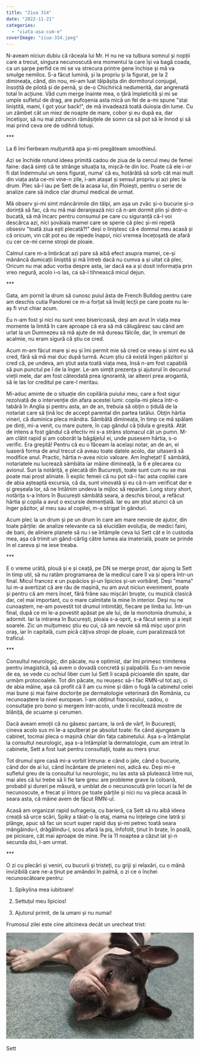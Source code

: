 ```yaml
---
title: "Ziua 314"
date: "2022-11-21"
categories: 
  - "viata-asa-cum-e"
coverImage: "ziua-314.jpeg"
---
```


N-aveam niciun dubiu că răceala lui Mr. H nu ne va tulbura somnul și nopții care a trecut, singura necunoscută era momentul la care își va bagă coada, ca un șarpe perfid ce mi se va strecura printre gene închise și mă va smulge nemilos. S-a făcut lumină, și la propriu și la figurat, pe la 2 dimineața, când, din nou, mi-am luat tălpășița din dormitorul conjugal, însoțită de pilotă și de pernă, și de-o Chichirică nedumerită, dar angrenată total în acțiune. Văd cum merge înainte mea, o țâră împleticită și mi se umple sufletul de drag, are pufoșenia asta mică un fel de a-mi spune "stai liniștită, mami, I got your back!", de mă invadează toată duioșia din lume. Cu un zâmbet cât un miez de noapte de mare, cobor și eu după ea, dar încetișor, să nu mai zdruncin rămășițele de somn ca să pot să le înnod și să mai prind ceva ore de odihnă totuși. 

\*\*\*

La 6 îmi fierbeam mulțumită apa și-mi pregăteam smoothieul. 

Azi se închide rotund ideea primită cadou de ziua de la cercul meu de femei faine: dacă simți că te strânge situația ta, mișcă-te din loc. Poate că ele i-or fi dat îndemnului un sens figurat, numa' că eu, hotărâtă să sorb cât mai mult din viața asta ce-mi vine-n zile, i-am atașat și sensul propriu și azi plec la drum. Plec să-l iau pe Sett de la acasa lui, din Ploiești, pentru o serie de analize care să indice clar drumul medical de urmat.

Mă observ și-mi simt mâncărimile din tălpi, am așa un zvâc și-o bucurie și-o dorință să fac, că nu mă mai deranjează nici că n-am dormit plin și dintr-o bucată, să mă încarc pentru consumul pe care cu siguranță că-l voi descărca azi, nici șovăiala mamei care se sperie că plec și-mi repetă obsesiv "toată ziua ești plecată?!" deși o liniștesc că e domnul meu acasă și că oricum, vin cât pot eu de repede înapoi, nici vremea încețoșată de afară cu cer ce-mi cerne stropi de ploaie.

Calmul care m-a îmbrăcat azi pare să aibă efect asupra mamei, ce-și mănâncă dumicații liniștită și mă întreb dacă nu cumva a și uitat că plec. Oricum nu mai aduc vorba despre asta, iar dacă ea a și dosit informația prin vreo negură, acolo i-o las, ca să-i tihnească micul dejun. 

\*\*\*

Gata, am pornit la drum să cunosc puiul ăsta de French Bulldog pentru care am deschis cutia Pandorei ce m-a forțat să învăț lecții pe care poate nu le-aș fi vrut chiar acum. 

Eu n-am fost și nici nu sunt vreo bisericoasă, deși am avut în viața mea momente la limită în care aproape că era să mă călugăresc sau când am urlat la un Dumnezeu să mă ajute de mă dureau fălcile, dar, în vremuri de acalmie, nu eram sigură că știu ce cred. 

Acum m-am făcut mare și eu și îmi permit mie să cred ce vreau și simt eu să cred, fără să mă mai duc după turmă. Acum știu că există îngeri păzitori și cred că, pe undeva, am știut asta toată viața mea, însă n-am fost capabilă să pun punctul pe î de la înger. Le-am simțit prezența și ajutorul în decursul vieții mele, dar am fost câteodată prea ignorantă, iar alteori prea arogantă, să le las lor creditul pe care-l meritau. 

Mi-aduc aminte de o situație din copilăria puiului meu, care a fost sigur rezolvată de o intervenție din afara acestei lumi: copila-mi pleca într-o tabără în Anglia și pentru asta, an de an, trebuia să obțin o țidulă de la notariat care să țină loc de accept parental din partea tatălui. Obțin hârtia vineri, că duminica pleca mândra. Sâmbătă dimineața, în timp ce mă spălam pe dinți, mi-a venit, cu mare putere, în cap gândul că țidula e greșită. Atât de intens a fost gândul că efectiv mi s-a strâns stomacul cât un pumn. M-am clătit rapid și am coborât la băgăjelul ei, unde pusesem hârtia, s-o verific. Era greșită! Pentru că eu o făceam la același notar, an de an, ei luaseră forma de anul trecut că aveau toate datele acolo, dar uitaseră să modifice anul. Practic, hârtia n-avea nicio valoare. Am înghețat! E sâmbătă, notariatele nu lucrează sâmbăta iar mâine dimineață, la 6 e plecarea cu avionul. Sun la notăriță, e plecată din București, toate sunt cum nu se mai poate mai prost aliniate. Îi explic femeii că nu pot să-i fac asta copilei care de abia așteaptă excursia, că da, sunt vinovată și eu că n-am verificat dar e și greșeala lor, să ne întâlnim undeva la mijloc să reparăm. Long story short, notărița s-a întors în București sâmbătă seara, a deschis biroul, a refăcut hârtia și copila a avut o excursie demențială. Iar eu am știut atunci că un înger păzitor, al meu sau al copilei, m-a strigat în gânduri.

Acum plec la un drum și pe un drum în care am mare nevoie de ajutor, din toate părțile: de analize relevante ca să elucidăm evoluția, de medici faini, de bani, de aliniere planete să nu i se întâmple ceva lui Sett cât e în custodia mea, așa că trimit un gând-cârlig către lumea aia imaterială, poate se prinde în el careva și ne iese treaba.

\*\*\*

E o vreme urâtă, plouă și e și ceață, pe DN se merge prost, dar ajung la Sett în timp util, să nu ratăm programarea de la medicul care îl va și opera într-un final. Micul francez e un pupăcios și-un lipicios și-un vorbăreț. Deși "mama" lui m-a avertizat că are rău de mașină, nu am avut niciun eveniment, poate și pentru că am mers încet, fără frâne sau mișcări bruște, cu muzică clasică dar, cel mai important, cu o mare calmitate la mine în interior. Deși nu ne cunoaștem, ne-am povestit tot drumul intimități, fiecare pe limba lui. Într-un final, după ce mi le-a povestit apăsat pe ale lui, de la monotonia drumului, a adormit. Iar la intrarea în București, ploaia s-a oprit, s-a făcut senin și a ieșit soarele. Zic un mulțumesc știu eu cui, că am nevoie să mă mișc ușor prin oraș, iar în capitală, cum pică câțiva stropi de ploaie, cum paralizează tot traficul.

\*\*\*

Consultul neurologic, din păcate, nu e optimist, dar îmi primesc trimiterea pentru imagistică, să avem o dovadă concretă și palpabilă. Eu n-am nevoie de ea, se vede cu ochiul liber cum lui Sett îi scapă picioarele din spate, dar urmăm protocoalele. Tot din păcate, nu reușesc să-i fac RMN-ul tot azi, ci de abia mâine, așa că profit că îl am cu mine și dăm o fugă la cabinetul celei mai bune și mai faine doctorițe pe dermatologie veterinară din România, cu recunoaștere la nivel european. I-am obținut francezului, cadou, o consultație pro bono și mergem într-acolo, unde îi recoltează mostre de blăniță, de scuame și cerumen.

Dacă aveam emoții că nu găsesc parcare, la oră de vârf, în București, cineva acolo sus mi le-a spulberat pe absolut toate: fix când ajungeam la cabinet, tocmai pleca o mașină chiar din fața cabinetului. Așa s-a întâmplat la consultul neurologic, așa s-a întâmplat la dermatologie, cum am intrat în cabinete, Sett a fost luat pentru consultații, toate au mers șnur.

Tot drumul spre casă mi-a vorbit întruna: e când o jale, când o bucurie, când dor de ai lui, când încântare de prieteni noi, adică eu. Deși mi-e sufletul greu de la consultul lui neurologic, nu las asta să plutească între noi, mai ales că lui trebe să îi fie tare greu: are probleme grave la coloană, probabil și dureri pe măsură, e umblat de o necunoscută prin locuri la fel de necunoscute, e frecat și întors pe toate părțile și nici nu va pleca acasă în seara asta, că mâine avem de făcut RMN-ul.

Acasă am organizat rapid sufrageria, cu barieră, ca Sett să nu aibă ideea creață să urce scări, Spiky a tăiat-o la etaj, mama nu înțelege cine latră și plânge, apuc să fac un scurt super rapid duș și-mi petrec toată seara mângâindu-l, drăgălindu-l, scos afară la piș, înfofolit, ținut în brațe, în poală, pe picioare, cât mai aproape de mine. Pe la 11 noaptea a căzut lat și-n secunda doi, l-am urmat.

\*\*\*

O zi cu plecări și veniri, cu bucurii și tristeți, cu griji și relaxări, cu o mână invizibilă care ne-a ținut pe amândoi în palmă, o zi ce o închei recunoscătoare pentru:

1. Spikylina mea iubitoare!

3. Settuțul meu lipicios!

5. Ajutorul primit, de la umani și nu numai!

Frumosul zilei este cine altcineva decât un urecheat trist:

![](images/314-1024x576.jpeg)

Sett
